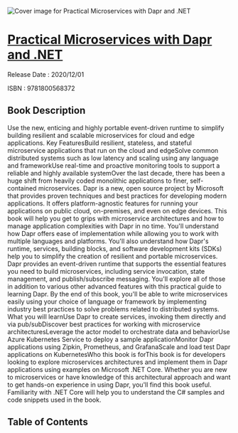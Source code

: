 ![Cover image for Practical Microservices with Dapr and .NET](https://imgdetail.ebookreading.net/cover/cover/202109/EB9781800568372.jpg)

[Practical Microservices with Dapr and .NET](https://ebookreading.net/view/book/Practical+Microservices+with+Dapr+and+.NET-EB9781800568372_1.html "Practical Microservices with Dapr and .NET")
====================================================================================================================

Release Date : 2020/12/01

ISBN : 9781800568372

Book Description
-----------------

Use the new, enticing and highly portable event-driven runtime to simplify building resilient and scalable microservices for cloud and edge applications.
Key FeaturesBuild resilient, stateless, and stateful microservice applications that run on the cloud and edgeSolve common distributed systems such as low latency and scaling using any language and frameworkUse real-time and proactive monitoring tools to support a reliable and highly available systemOver the last decade, there has been a huge shift from heavily coded monolithic applications to finer, self-contained microservices. Dapr is a new, open source project by Microsoft that provides proven techniques and best practices for developing modern applications. It offers platform-agnostic features for running your applications on public cloud, on-premises, and even on edge devices.
This book will help you get to grips with microservice architectures and how to manage application complexities with Dapr in no time. You'll understand how Dapr offers ease of implementation while allowing you to work with multiple languages and platforms. You'll also understand how Dapr's runtime, services, building blocks, and software development kits (SDKs) help you to simplify the creation of resilient and portable microservices. Dapr provides an event-driven runtime that supports the essential features you need to build microservices, including service invocation, state management, and publish/subscribe messaging. You'll explore all of those in addition to various other advanced features with this practical guide to learning Dapr.
By the end of this book, you'll be able to write microservices easily using your choice of language or framework by implementing industry best practices to solve problems related to distributed systems.
What you will learnUse Dapr to create services, invoking them directly and via pub/subDiscover best practices for working with microservice architecturesLeverage the actor model to orchestrate data and behaviorUse Azure Kubernetes Service to deploy a sample applicationMonitor Dapr applications using Zipkin, Prometheus, and GrafanaScale and load test Dapr applications on KubernetesWho this book is forThis book is for developers looking to explore microservices architectures and implement them in Dapr applications using examples on Microsoft .NET Core. Whether you are new to microservices or have knowledge of this architectural approach and want to get hands-on experience in using Dapr, you'll find this book useful. Familiarity with .NET Core will help you to understand the C# samples and code snippets used in the book.


Table of Contents
-----------------

